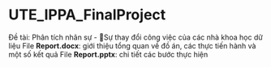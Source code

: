 # UTE_IPPA_FinalProject
Đề tài: Phân tích nhân sự - Sự thay đổi công việc của các nhà khoa học dữ liệu
File **Report.docx**: giới thiệu tổng quan về đồ án, các thực tiến hành và một số kết quả
File **Report.pptx**: chi tiết các bước thực hiện
